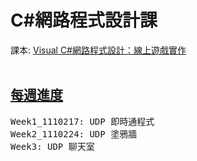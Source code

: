 # C#網路程式設計課
課本: <a href="https://www.books.com.tw/products/0010865381?loc=M_0005_001">Visual C#網路程式設計：線上遊戲實作</a><br><br>

<h2><a href="https://github.com/iambjlu/CS_WebApp_Class/tree/main/WeeklyProgress">每週進度</a></h2>
<pre>
Week1_1110217: UDP 即時通程式
Week2_1110224: UDP 塗鴉牆
Week3: UDP 聊天室
</pre>
